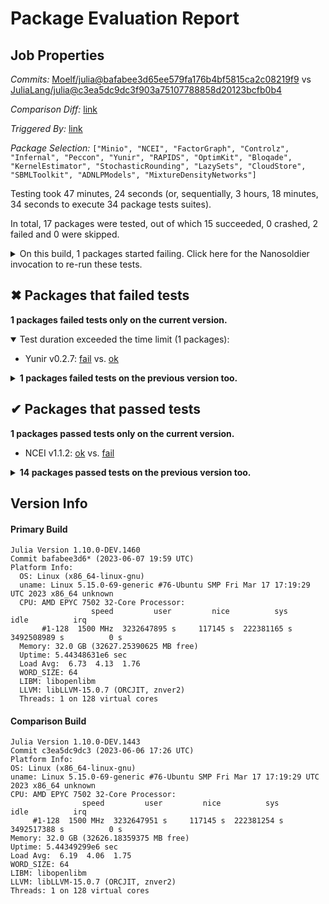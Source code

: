 # Package Evaluation Report

## Job Properties

*Commits:* [Moelf/julia@bafabee3d65ee579fa176b4bf5815ca2c08219f9](https://github.com/Moelf/julia/commit/bafabee3d65ee579fa176b4bf5815ca2c08219f9) vs [JuliaLang/julia@c3ea5dc9dc3f903a75107788858d20123bcfb0b4](https://github.com/JuliaLang/julia/commit/c3ea5dc9dc3f903a75107788858d20123bcfb0b4)

*Comparison Diff:* [link](https://github.com/JuliaLang/julia/compare/c3ea5dc9dc3f903a75107788858d20123bcfb0b4...Moelf/julia:bafabee3d65ee579fa176b4bf5815ca2c08219f9)

*Triggered By:* [link](https://github.com/JuliaLang/julia/pull/47102#issuecomment-1582746285)

*Package Selection:* `["Minio", "NCEI", "FactorGraph", "Controlz", "Infernal", "Peccon", "Yunir", "RAPIDS", "OptimKit", "Bloqade", "KernelEstimator", "StochasticRounding", "LazySets", "CloudStore", "SBMLToolkit", "ADNLPModels", "MixtureDensityNetworks"]`

Testing took 47 minutes, 24 seconds (or, sequentially, 3 hours, 18 minutes, 34 seconds to execute 34 package tests suites).

In total, 17 packages were tested, out of which 15 succeeded, 0 crashed, 2 failed and 0 were skipped.


<details><summary>On this build, 1 packages started failing. Click here for the Nanosoldier invocation to re-run these tests.</summary>
<p>

```
@nanosoldier `runtests(["Yunir"])`
```

</p>
</details>


## ✖ Packages that failed tests

**1 packages failed tests only on the current version.**

<details open><summary>Test duration exceeded the time limit (1 packages):</summary>
<p>


- Yunir v0.2.7: [fail](https://s3.amazonaws.com/julialang-reports/nanosoldier/pkgeval/by_hash/bafabee_vs_c3ea5dc/Yunir.primary.log) vs. [ok](https://s3.amazonaws.com/julialang-reports/nanosoldier/pkgeval/by_hash/bafabee_vs_c3ea5dc/Yunir.against.log)

</p>
</details>

<details><summary><strong>1 packages failed tests on the previous version too.</strong></summary>
<p>

<details open><summary>Tests became inactive (1 packages):</summary>
<p>


- [Infernal v1.2.0](https://s3.amazonaws.com/julialang-reports/nanosoldier/pkgeval/by_hash/bafabee_vs_c3ea5dc/Infernal.primary.log)

</p>
</details>

</p>
</details>


## ✔ Packages that passed tests

**1 packages passed tests only on the current version.**

- NCEI v1.1.2: [ok](https://s3.amazonaws.com/julialang-reports/nanosoldier/pkgeval/by_hash/bafabee_vs_c3ea5dc/NCEI.primary.log) vs. [fail](https://s3.amazonaws.com/julialang-reports/nanosoldier/pkgeval/by_hash/bafabee_vs_c3ea5dc/NCEI.against.log)

<details><summary><strong>14 packages passed tests on the previous version too.</strong></summary>
<p>

- [LazySets v2.7.6](https://s3.amazonaws.com/julialang-reports/nanosoldier/pkgeval/by_hash/bafabee_vs_c3ea5dc/LazySets.primary.log)
- [ADNLPModels v0.6.2](https://s3.amazonaws.com/julialang-reports/nanosoldier/pkgeval/by_hash/bafabee_vs_c3ea5dc/ADNLPModels.primary.log)
- [OptimKit v0.3.1](https://s3.amazonaws.com/julialang-reports/nanosoldier/pkgeval/by_hash/bafabee_vs_c3ea5dc/OptimKit.primary.log)
- [SBMLToolkit v0.1.23](https://s3.amazonaws.com/julialang-reports/nanosoldier/pkgeval/by_hash/bafabee_vs_c3ea5dc/SBMLToolkit.primary.log)
- [FactorGraph v0.1.6](https://s3.amazonaws.com/julialang-reports/nanosoldier/pkgeval/by_hash/bafabee_vs_c3ea5dc/FactorGraph.primary.log)
- [Minio v0.2.0](https://s3.amazonaws.com/julialang-reports/nanosoldier/pkgeval/by_hash/bafabee_vs_c3ea5dc/Minio.primary.log)
- [StochasticRounding v0.6.2](https://s3.amazonaws.com/julialang-reports/nanosoldier/pkgeval/by_hash/bafabee_vs_c3ea5dc/StochasticRounding.primary.log)
- [CloudStore v1.5.0](https://s3.amazonaws.com/julialang-reports/nanosoldier/pkgeval/by_hash/bafabee_vs_c3ea5dc/CloudStore.primary.log)
- [Peccon v0.1.0](https://s3.amazonaws.com/julialang-reports/nanosoldier/pkgeval/by_hash/bafabee_vs_c3ea5dc/Peccon.primary.log)
- [RAPIDS v0.3.2](https://s3.amazonaws.com/julialang-reports/nanosoldier/pkgeval/by_hash/bafabee_vs_c3ea5dc/RAPIDS.primary.log)
- [Bloqade v0.1.23](https://s3.amazonaws.com/julialang-reports/nanosoldier/pkgeval/by_hash/bafabee_vs_c3ea5dc/Bloqade.primary.log)
- [Controlz v0.3.4](https://s3.amazonaws.com/julialang-reports/nanosoldier/pkgeval/by_hash/bafabee_vs_c3ea5dc/Controlz.primary.log)
- [KernelEstimator v0.3.3](https://s3.amazonaws.com/julialang-reports/nanosoldier/pkgeval/by_hash/bafabee_vs_c3ea5dc/KernelEstimator.primary.log)
- [MixtureDensityNetworks v0.2.2](https://s3.amazonaws.com/julialang-reports/nanosoldier/pkgeval/by_hash/bafabee_vs_c3ea5dc/MixtureDensityNetworks.primary.log)

</p>
</details>


## Version Info

#### Primary Build

```
Julia Version 1.10.0-DEV.1460
Commit bafabee3d6* (2023-06-07 19:59 UTC)
Platform Info:
  OS: Linux (x86_64-linux-gnu)
  uname: Linux 5.15.0-69-generic #76-Ubuntu SMP Fri Mar 17 17:19:29 UTC 2023 x86_64 unknown
  CPU: AMD EPYC 7502 32-Core Processor: 
                  speed         user         nice          sys         idle          irq
       #1-128  1500 MHz  3232647895 s     117145 s  222381165 s  3492508989 s          0 s
  Memory: 32.0 GB (32627.25390625 MB free)
  Uptime: 5.44348631e6 sec
  Load Avg:  6.73  4.13  1.76
  WORD_SIZE: 64
  LIBM: libopenlibm
  LLVM: libLLVM-15.0.7 (ORCJIT, znver2)
  Threads: 1 on 128 virtual cores

```

  #### Comparison Build

  ```
Julia Version 1.10.0-DEV.1443
Commit c3ea5dc9dc3 (2023-06-06 17:26 UTC)
Platform Info:
  OS: Linux (x86_64-linux-gnu)
  uname: Linux 5.15.0-69-generic #76-Ubuntu SMP Fri Mar 17 17:19:29 UTC 2023 x86_64 unknown
  CPU: AMD EPYC 7502 32-Core Processor: 
                  speed         user         nice          sys         idle          irq
       #1-128  1500 MHz  3232647951 s     117145 s  222381254 s  3492517388 s          0 s
  Memory: 32.0 GB (32626.18359375 MB free)
  Uptime: 5.44349299e6 sec
  Load Avg:  6.19  4.06  1.75
  WORD_SIZE: 64
  LIBM: libopenlibm
  LLVM: libLLVM-15.0.7 (ORCJIT, znver2)
  Threads: 1 on 128 virtual cores

  ```
  <!-- Generated on 2023-06-08T11:52:21.923 -->
